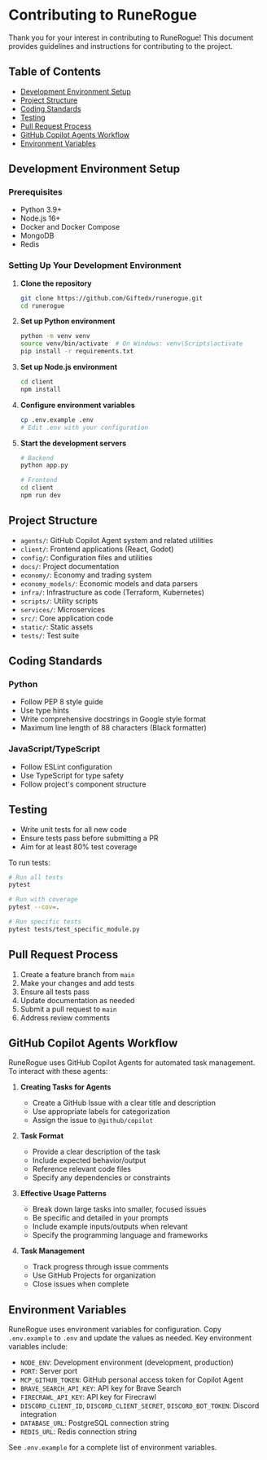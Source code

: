 # Contributing to RuneRogue

Thank you for your interest in contributing to RuneRogue! This document provides guidelines and instructions for contributing to the project.

## Table of Contents

- [Development Environment Setup](#development-environment-setup)
- [Project Structure](#project-structure)
- [Coding Standards](#coding-standards)
- [Testing](#testing)
- [Pull Request Process](#pull-request-process)
- [GitHub Copilot Agents Workflow](#github-copilot-agents-workflow)
- [Environment Variables](#environment-variables)

## Development Environment Setup

### Prerequisites

- Python 3.9+
- Node.js 16+
- Docker and Docker Compose
- MongoDB
- Redis

### Setting Up Your Development Environment

1. **Clone the repository**

   ```bash
   git clone https://github.com/Giftedx/runerogue.git
   cd runerogue
   ```

2. **Set up Python environment**

   ```bash
   python -m venv venv
   source venv/bin/activate  # On Windows: venv\Scripts\activate
   pip install -r requirements.txt
   ```

3. **Set up Node.js environment**

   ```bash
   cd client
   npm install
   ```

4. **Configure environment variables**

   ```bash
   cp .env.example .env
   # Edit .env with your configuration
   ```

5. **Start the development servers**

   ```bash
   # Backend
   python app.py

   # Frontend
   cd client
   npm run dev
   ```

## Project Structure

- `agents/`: GitHub Copilot Agent system and related utilities
- `client/`: Frontend applications (React, Godot)
- `config/`: Configuration files and utilities
- `docs/`: Project documentation
- `economy/`: Economy and trading system
- `economy_models/`: Economic models and data parsers
- `infra/`: Infrastructure as code (Terraform, Kubernetes)
- `scripts/`: Utility scripts
- `services/`: Microservices
- `src/`: Core application code
- `static/`: Static assets
- `tests/`: Test suite

## Coding Standards

### Python

- Follow PEP 8 style guide
- Use type hints
- Write comprehensive docstrings in Google style format
- Maximum line length of 88 characters (Black formatter)

### JavaScript/TypeScript

- Follow ESLint configuration
- Use TypeScript for type safety
- Follow project's component structure

## Testing

- Write unit tests for all new code
- Ensure tests pass before submitting a PR
- Aim for at least 80% test coverage

To run tests:

```bash
# Run all tests
pytest

# Run with coverage
pytest --cov=.

# Run specific tests
pytest tests/test_specific_module.py
```

## Pull Request Process

1. Create a feature branch from `main`
2. Make your changes and add tests
3. Ensure all tests pass
4. Update documentation as needed
5. Submit a pull request to `main`
6. Address review comments

## GitHub Copilot Agents Workflow

RuneRogue uses GitHub Copilot Agents for automated task management. To interact with these agents:

1. **Creating Tasks for Agents**

   - Create a GitHub Issue with a clear title and description
   - Use appropriate labels for categorization
   - Assign the issue to `@github/copilot`

2. **Task Format**

   - Provide a clear description of the task
   - Include expected behavior/output
   - Reference relevant code files
   - Specify any dependencies or constraints

3. **Effective Usage Patterns**

   - Break down large tasks into smaller, focused issues
   - Be specific and detailed in your prompts
   - Include example inputs/outputs when relevant
   - Specify the programming language and frameworks

4. **Task Management**
   - Track progress through issue comments
   - Use GitHub Projects for organization
   - Close issues when complete

## Environment Variables

RuneRogue uses environment variables for configuration. Copy `.env.example` to `.env` and update the values as needed. Key environment variables include:

- `NODE_ENV`: Development environment (development, production)
- `PORT`: Server port
- `MCP_GITHUB_TOKEN`: GitHub personal access token for Copilot Agent
- `BRAVE_SEARCH_API_KEY`: API key for Brave Search
- `FIRECRAWL_API_KEY`: API key for Firecrawl
- `DISCORD_CLIENT_ID`, `DISCORD_CLIENT_SECRET`, `DISCORD_BOT_TOKEN`: Discord integration
- `DATABASE_URL`: PostgreSQL connection string
- `REDIS_URL`: Redis connection string

See `.env.example` for a complete list of environment variables.
